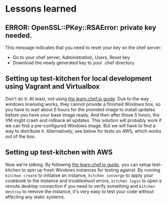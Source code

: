 # Lessons learned

## ERROR: OpenSSL::PKey::RSAError: private key needed.
This message indicates that you need to reset your key on the chef server:
* Go to your chef server, Administration, Users, Reset key
* Download the newly generated key to your .chef directory

## Setting up test-kitchen for local development using Vagrant and Virtualbox
Don't do it. At least, not using [the learn.chef.io guide](https://learn.chef.io/local-development/windows/get-set-up/get-set-up-vagrant/).
Due to the way windows licensing works, they cannot provide a finished Windows box, so you have to wait about 5 hours for the provided image to install updates before you have your base image ready. And then after those 5 hours, the VM might crash and rollback all updates.
This solution will probably work if we can find a pre-configured Windows image. But we will have to find a way to distribute it.
Alternatively, see below for tests on AWS, which works out of the box.

## Setting up test-kitchen with AWS
Now we're talking. By following [the learn.chef.io guide](https://learn.chef.io/local-development/windows/get-set-up/get-set-up-ec2/), you can setup test-kitchen to spin up fresh Windows instances for testing against.
By running `kitchen create` to initialise an instance, `kitchen converge` to apply your cookbook to the instance and troubleshoot errors, `kitchen login` to open a remote desktop connection if you need to verify something and `kitchen destroy` to remove the instance, it's very easy to test your code without affecting any static systems. 